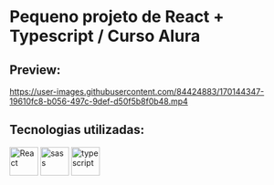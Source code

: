 # Pequeno projeto de React + Typescript / Curso Alura

## Preview:




https://user-images.githubusercontent.com/84424883/170144347-19610fc8-b056-497c-9def-d50f5b8f0b48.mp4


## Tecnologias utilizadas:

<div style="display=inline-block">
  <img src="https://cdn.jsdelivr.net/gh/devicons/devicon/icons/react/react-original-wordmark.svg" alt="React" width="50px" height="50px" >
  <img src="https://cdn.iconscout.com/icon/free/png-64/sass-2752078-2284895.png" alt="sass" width:"50px" height="50px"/>
  <img src="https://cdn.iconscout.com/icon/free/png-64/typescript-1174965.png" alt="typescript" width="50px" height="50px" > 
 
 </div>
